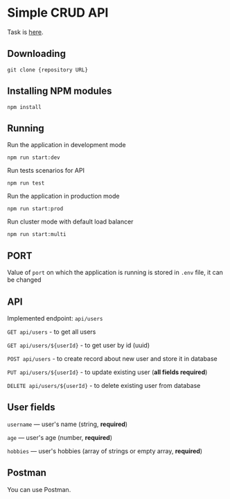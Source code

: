 # Simple CRUD API

Task is [here](https://github.com/AlreadyBored/nodejs-assignments/blob/main/assignments/crud-api/assignment.md).

## Downloading

```
git clone {repository URL}
```

## Installing NPM modules

```
npm install
```

## Running

Run the application in development mode

```
npm run start:dev
```

Run tests scenarios for API

```
npm run test
```

Run the application in production mode

```
npm run start:prod
```

Run cluster mode with default load balancer

```
npm run start:multi
```

## PORT

Value of `port` on which the application is running is stored in `.env` file, it can be changed

## API

Implemented endpoint: `api/users`

`GET api/users` - to get all users

`GET api/users/${userId}` - to get user by id (uuid)

`POST api/users` - to create record about new user and store it in database

`PUT api/users/${userId}` - to update existing user (**all fields required**)

`DELETE api/users/${userId}` - to delete existing user from database

## User fields

`username` — user's name (string, **required**)

`age` — user's age (number, **required**)

`hobbies` — user's hobbies (array of strings or empty array, **required**)

## Postman

You can use Postman.